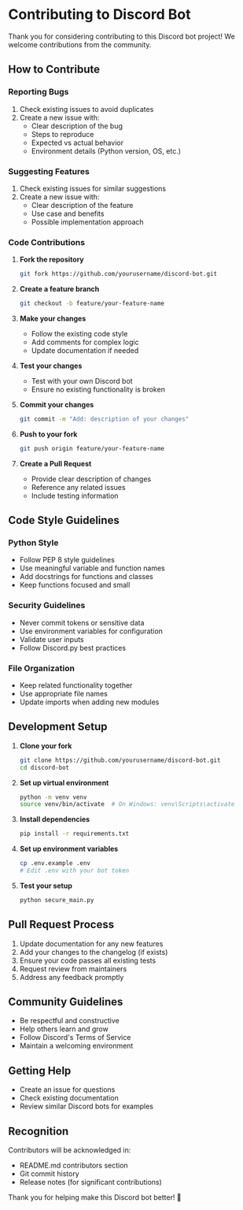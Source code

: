 # Contributing to Discord Bot

Thank you for considering contributing to this Discord bot project! We welcome contributions from the community.

## How to Contribute

### Reporting Bugs

1. Check existing issues to avoid duplicates
2. Create a new issue with:
   - Clear description of the bug
   - Steps to reproduce
   - Expected vs actual behavior
   - Environment details (Python version, OS, etc.)

### Suggesting Features

1. Check existing issues for similar suggestions
2. Create a new issue with:
   - Clear description of the feature
   - Use case and benefits
   - Possible implementation approach

### Code Contributions

1. **Fork the repository**
   ```bash
   git fork https://github.com/yourusername/discord-bot.git
   ```

2. **Create a feature branch**
   ```bash
   git checkout -b feature/your-feature-name
   ```

3. **Make your changes**
   - Follow the existing code style
   - Add comments for complex logic
   - Update documentation if needed

4. **Test your changes**
   - Test with your own Discord bot
   - Ensure no existing functionality is broken

5. **Commit your changes**
   ```bash
   git commit -m "Add: description of your changes"
   ```

6. **Push to your fork**
   ```bash
   git push origin feature/your-feature-name
   ```

7. **Create a Pull Request**
   - Provide clear description of changes
   - Reference any related issues
   - Include testing information

## Code Style Guidelines

### Python Style
- Follow PEP 8 style guidelines
- Use meaningful variable and function names
- Add docstrings for functions and classes
- Keep functions focused and small

### Security Guidelines
- Never commit tokens or sensitive data
- Use environment variables for configuration
- Validate user inputs
- Follow Discord.py best practices

### File Organization
- Keep related functionality together
- Use appropriate file names
- Update imports when adding new modules

## Development Setup

1. **Clone your fork**
   ```bash
   git clone https://github.com/yourusername/discord-bot.git
   cd discord-bot
   ```

2. **Set up virtual environment**
   ```bash
   python -m venv venv
   source venv/bin/activate  # On Windows: venv\Scripts\activate
   ```

3. **Install dependencies**
   ```bash
   pip install -r requirements.txt
   ```

4. **Set up environment variables**
   ```bash
   cp .env.example .env
   # Edit .env with your bot token
   ```

5. **Test your setup**
   ```bash
   python secure_main.py
   ```

## Pull Request Process

1. Update documentation for any new features
2. Add your changes to the changelog (if exists)
3. Ensure your code passes all existing tests
4. Request review from maintainers
5. Address any feedback promptly

## Community Guidelines

- Be respectful and constructive
- Help others learn and grow
- Follow Discord's Terms of Service
- Maintain a welcoming environment

## Getting Help

- Create an issue for questions
- Check existing documentation
- Review similar Discord bots for examples

## Recognition

Contributors will be acknowledged in:
- README.md contributors section
- Git commit history
- Release notes (for significant contributions)

Thank you for helping make this Discord bot better! 🎉
